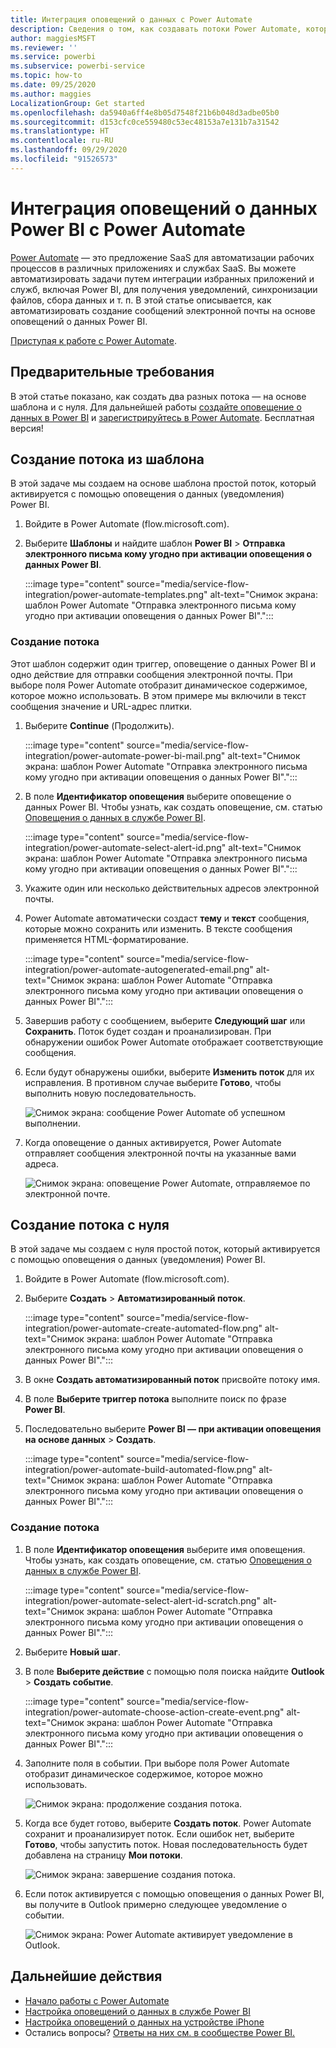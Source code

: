 ```yaml
---
title: Интеграция оповещений о данных с Power Automate
description: Сведения о том, как создавать потоки Power Automate, которые активируются оповещениями о данных Power BI.
author: maggiesMSFT
ms.reviewer: ''
ms.service: powerbi
ms.subservice: powerbi-service
ms.topic: how-to
ms.date: 09/25/2020
ms.author: maggies
LocalizationGroup: Get started
ms.openlocfilehash: da5940a6ff4e8b05d7548f21b6b048d3adbe05b0
ms.sourcegitcommit: d153cfc0ce559480c53ec48153a7e131b7a31542
ms.translationtype: HT
ms.contentlocale: ru-RU
ms.lasthandoff: 09/29/2020
ms.locfileid: "91526573"
---
```

# <a name="integrate-power-bi-data-alerts-with-power-automate"></a>Интеграция оповещений о данных Power BI с Power Automate

[Power Automate](/power-automate/getting-started) — это предложение SaaS для автоматизации рабочих процессов в различных приложениях и службах SaaS. Вы можете автоматизировать задачи путем интеграции избранных приложений и служб, включая Power BI, для получения уведомлений, синхронизации файлов, сбора данных и т. п. В этой статье описывается, как автоматизировать создание сообщений электронной почты на основе оповещений о данных Power BI.

[Приступая к работе с Power Automate](/power-automate/getting-started).

## <a name="prerequisites"></a>Предварительные требования
В этой статье показано, как создать два разных потока — на основе шаблона и с нуля. Для дальнейшей работы [создайте оповещение о данных в Power BI](../create-reports/service-set-data-alerts.md) и [зарегистрируйтесь в Power Automate](https://flow.microsoft.com/#home-signup). Бесплатная версия!

## <a name="create-a-flow-from-a-template"></a>Создание потока из шаблона
В этой задаче мы создаем на основе шаблона простой поток, который активируется с помощью оповещения о данных (уведомления) Power BI.

1. Войдите в Power Automate (flow.microsoft.com).
2. Выберите **Шаблоны** и найдите шаблон **Power BI** > **Отправка электронного письма кому угодно при активации оповещения о данных Power BI**.
   
    :::image type="content" source="media/service-flow-integration/power-automate-templates.png" alt-text="Снимок экрана: шаблон Power Automate &quot;Отправка электронного письма кому угодно при активации оповещения о данных Power BI&quot;.":::

### <a name="build-the-flow"></a>Создание потока
Этот шаблон содержит один триггер, оповещение о данных Power BI и одно действие для отправки сообщения электронной почты. При выборе поля Power Automate отобразит динамическое содержимое, которое можно использовать.  В этом примере мы включили в текст сообщения значение и URL-адрес плитки.

1. Выберите **Continue** (Продолжить).

    :::image type="content" source="media/service-flow-integration/power-automate-power-bi-mail.png" alt-text="Снимок экрана: шаблон Power Automate &quot;Отправка электронного письма кому угодно при активации оповещения о данных Power BI&quot;.":::

1. В поле **Идентификатор оповещения** выберите оповещение о данных Power BI. Чтобы узнать, как создать оповещение, см. статью [Оповещения о данных в службе Power BI](../create-reports/service-set-data-alerts.md).
   
    :::image type="content" source="media/service-flow-integration/power-automate-select-alert-id.png" alt-text="Снимок экрана: шаблон Power Automate &quot;Отправка электронного письма кому угодно при активации оповещения о данных Power BI&quot;.":::
2. Укажите один или несколько действительных адресов электронной почты.

3. Power Automate автоматически создаст **тему** и **текст** сообщения, которые можно сохранить или изменить. В тексте сообщения применяется HTML-форматирование.

    :::image type="content" source="media/service-flow-integration/power-automate-autogenerated-email.png" alt-text="Снимок экрана: шаблон Power Automate &quot;Отправка электронного письма кому угодно при активации оповещения о данных Power BI&quot;.":::

1. Завершив работу с сообщением, выберите **Следующий шаг** или **Сохранить**.  Поток будет создан и проанализирован.  При обнаружении ошибок Power Automate отображает соответствующие сообщения.
2. Если будут обнаружены ошибки, выберите **Изменить поток** для их исправления. В противном случае выберите **Готово**, чтобы выполнить новую последовательность.
   
   ![Снимок экрана: сообщение Power Automate об успешном выполнении.](media/service-flow-integration/power-bi-flow-running.png)
5. Когда оповещение о данных активируется, Power Automate отправляет сообщения электронной почты на указанные вами адреса.  
   
   ![Снимок экрана: оповещение Power Automate, отправляемое по электронной почте.](media/service-flow-integration/power-bi-flow-email2.png)

## <a name="create-a-flow-from-scratch"></a>Создание потока с нуля
В этой задаче мы создаем с нуля простой поток, который активируется с помощью оповещения о данных (уведомления) Power BI.

1. Войдите в Power Automate (flow.microsoft.com).
2. Выберите **Создать** > **Автоматизированный поток**.

    :::image type="content" source="media/service-flow-integration/power-automate-create-automated-flow.png" alt-text="Снимок экрана: шаблон Power Automate &quot;Отправка электронного письма кому угодно при активации оповещения о данных Power BI&quot;.":::   
3. В окне **Создать автоматизированный поток** присвойте потоку имя.
1. В поле **Выберите триггер потока** выполните поиск по фразе **Power BI**.
1. Последовательно выберите **Power BI — при активации оповещения на основе данных** > **Создать**.

    :::image type="content" source="media/service-flow-integration/power-automate-build-automated-flow.png" alt-text="Снимок экрана: шаблон Power Automate &quot;Отправка электронного письма кому угодно при активации оповещения о данных Power BI&quot;.":::

### <a name="build-your-flow"></a>Создание потока
1. В поле **Идентификатор оповещения** выберите имя оповещения. Чтобы узнать, как создать оповещение, см. статью [Оповещения о данных в службе Power BI](../create-reports/service-set-data-alerts.md).

    :::image type="content" source="media/service-flow-integration/power-automate-select-alert-id-scratch.png" alt-text="Снимок экрана: шаблон Power Automate &quot;Отправка электронного письма кому угодно при активации оповещения о данных Power BI&quot;.":::   

2. Выберите **Новый шаг**.
   
3. В поле **Выберите действие** с помощью поля поиска найдите **Outlook** > **Создать событие**.

    :::image type="content" source="media/service-flow-integration/power-automate-choose-action-create-event.png" alt-text="Снимок экрана: шаблон Power Automate &quot;Отправка электронного письма кому угодно при активации оповещения о данных Power BI&quot;.":::   
4. Заполните поля в событии. При выборе поля Power Automate отобразит динамическое содержимое, которое можно использовать.
   
   ![Снимок экрана: продолжение создания потока.](media/service-flow-integration/power-bi-flow-event.png)
5. Когда все будет готово, выберите **Создать поток**.  Power Automate сохранит и проанализирует поток. Если ошибок нет, выберите **Готово**, чтобы запустить поток.  Новая последовательность будет добавлена на страницу **Мои потоки**.
   
   ![Снимок экрана: завершение создания потока.](media/service-flow-integration/power-bi-flow-running.png)
6. Если поток активируется с помощью оповещения о данных Power BI, вы получите в Outlook примерно следующее уведомление о событии.
   
    ![Снимок экрана: Power Automate активирует уведомление в Outlook.](media/service-flow-integration/power-bi-flow-notice.png)

## <a name="next-steps"></a>Дальнейшие действия
* [Начало работы с Power Automate](/power-automate/getting-started/)
* [Настройка оповещений о данных в службе Power BI](../create-reports/service-set-data-alerts.md)
* [Настройка оповещений о данных на устройстве iPhone](../consumer/mobile/mobile-set-data-alerts-in-the-mobile-apps.md)
* Остались вопросы? [Ответы на них см. в сообществе Power BI.](https://community.powerbi.com/)